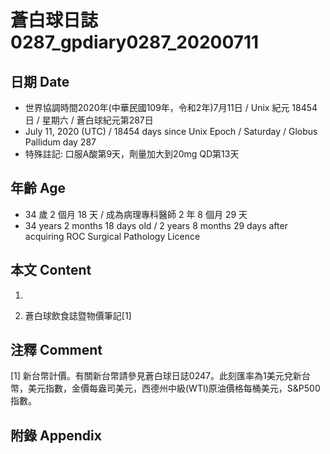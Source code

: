 [_metadata_:encoding]: - "utf-8"
[_metadata_:language]: - "zh-Hant-TW"
[_metadata_:fileformat]: - "markdown"
[_metadata_:MIME_type]: - "text/plain"
[_metadata_:markdown_version]: - "commonmark version 0.29"
[_metadata_:markdown_spec]: - "https://spec.commonmark.org/0.29/"

# 蒼白球日誌0287_gpdiary0287_20200711 #

## 日期 Date ##

* 世界協調時間2020年(中華民國109年，令和2年)7月11日 / Unix 紀元 18454 日 / 星期六 / 蒼白球紀元第287日
* July 11, 2020 (UTC) / 18454 days since Unix Epoch / Saturday / Globus Pallidum day 287
* 特殊註記: 口服A酸第9天，劑量加大到20mg QD第13天

## 年齡 Age ##

* 34 歲 2 個月 18 天 / 成為病理專科醫師 2 年 8 個月 29 天
* 34 years 2 months 18 days old / 2 years 8 months 29 days after acquiring ROC Surgical Pathology Licence

## 本文 Content ##

1. 

    
2. 蒼白球飲食誌暨物價筆記[1]

    

## 注釋 Comment ##

[1] 新台幣計價。有關新台幣請參見蒼白球日誌0247。此刻匯率為1美元兌新台幣，美元指數，金價每盎司美元，西德州中級(WTI)原油價格每桶美元，S&P500指數。



## 附錄 Appendix ##

